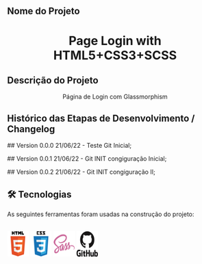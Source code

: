 ## Nome do Projeto
<h1 align="center">Page Login with HTML5+CSS3+SCSS</h1>

## Descrição do Projeto
<p align="center">Página de Login com Glassmorphism</p>

<h2>Histórico das Etapas de Desenvolvimento / Changelog</h2>

<p>## Version 0.0.0 21/06/22 - Teste Git Inicial;</p>
<p>## Version 0.0.1 21/06/22 - Git INIT congiguração Inicial;</p>
<p>## Version 0.0.2 21/06/22 - Git INIT congiguração II;</p>

<h2>🛠 Tecnologias</h2>

<p>As seguintes ferramentas foram usadas na construção do projeto:</p>

<div style="display: inline_block"><br> 

<img align="center" alt="HTML5" height="60" width="50" src="assets/img/logos/html5.png">

<img align="center" alt="CSS3" height="60" width="50" src="assets/img/logos/css3.png">

<img align="center" alt="SASS" height="60" width="50" src="assets/img/logos/sass.png">

<img align="center" alt="GITHUB" height="60" width="50" src="assets/img/logos/github.png">

</div>